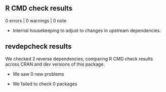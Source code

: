 ## R CMD check results

0 errors | 0 warnings | 0 note

- Internal housekeeping to adjust to changes in upstream dependencies.

## revdepcheck results

We checked 2 reverse dependencies, comparing R CMD check results across CRAN and
dev versions of this package.

 * We saw 0 new problems

 * We failed to check 0 packages


